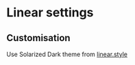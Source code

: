 # Linear settings

## Customisation

Use Solarized Dark theme from [linear.style](https://linear.style/)
